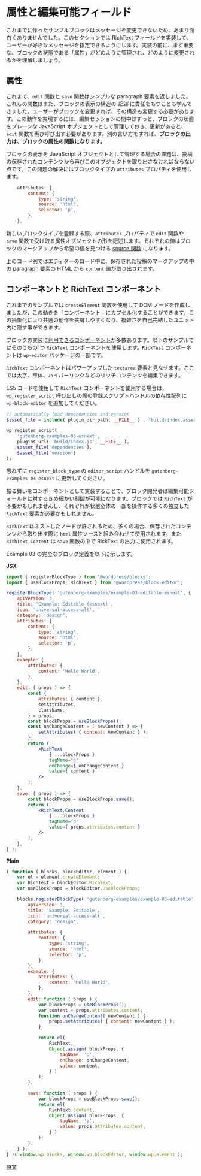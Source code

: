 <!--
# Introducing Attributes and Editable Fields

The example blocks so far are still not very interesting because they lack options to customize the appearance of the message. In this section, we will implement a RichText field allowing the user to specify their own message. Before doing so, it's important to understand how the state of a block (its "attributes") is maintained and changed over time.
 -->
# 属性と編集可能フィールド

これまでに作ったサンプルブロックはメッセージを変更できないため、あまり面白くありませんでした。このセクションでは RichText フィールドを実装して、ユーザーが好きなメッセージを指定できるようにします。実装の前に、まず重要な、ブロックの状態である「属性」がどのように管理され、どのように変更されるかを理解しましょう。

<!--
## Attributes

Until now, the `edit` and `save` functions have returned a simple representation of a paragraph element. We also learned how these functions are responsible for _describing_ the structure of the block's appearance. If the user changes a block, this structure may need to change. To achieve this, the state of a block is maintained throughout the editing session as a plain JavaScript object, and when an update occurs, the `edit` function is invoked again. Put another way: **the output of a block is a function of its attributes**.

One challenge of maintaining the representation of a block as a JavaScript object is that we must be able to extract this object again from the saved content of a post. This is achieved with the block type's `attributes` property:
 -->
## 属性

これまで、`edit` 関数と `save` 関数はシンプルな paragraph 要素を返しました。これらの関数はまた、ブロックの表示の構造の _記述_ に責任をもつことも学んできました。ユーザーがブロックを変更すれば、その構造も変更する必要があります。この動作を実現するには、編集セッションの間中はずっと、ブロックの状態をプレーンな JavaScript オブジェクトとして管理しておき、更新があると、`edit` 関数を再び呼び出す必要があります。別の言い方をすれば、__ブロックの出力は、ブロックの属性の関数になります。__

ブロックの表示を JavaScript オブジェクトとして管理する場合の課題は、投稿の保存されたコンテンツから再びこのオブジェクトを取り出さなければならない点です。この問題の解決にはブロックタイプの `attributes` プロパティを使用します。

```js
	attributes: {
		content: {
			type: 'string',
			source: 'html',
			selector: 'p',
		},
	},
```
<!--
When registering a new block type, the `attributes` property describes the shape of the attributes object you'd like to receive in the `edit` and `save` functions. Each value is a [source function](/docs/reference-guides/block-api/block-attributes.md) to find the desired value from the markup of the block.

In the code snippet above, when loading the editor, the `content` value will be extracted from the HTML of the paragraph element in the saved post's markup.
 -->
新しいブロックタイプを登録する際、`attributes` プロパティで `edit` 関数や `save` 関数で受け取る属性オブジェクトの形を記述します。それぞれの値はブロックのマークアップから希望の値を見つける [source 関数](https://ja.wordpress.org/team/handbook/block-editor/reference-guides/block-api/block-attributes/) になります。

上のコード例ではエディターのロード中に、保存された投稿のマークアップの中の paragraph 要素の HTML から `content` 値が取り出されます。

<!--
## Components and the `RichText` Component

Earlier examples used the `createElement` function to create DOM nodes, but it's also possible to encapsulate this behavior into "components". This abstraction helps you share common behaviors and hide complexity in self-contained units.

There are a number of [components available](/docs/reference-guides/packages/packages-editor.md#components) to use in implementing your blocks. You can see one such component in the code below: the [`RichText` component](/docs/reference-guides/richtext.md) is part of the `wp-block-editor` package.

The `RichText` component can be considered as a super-powered `textarea` element, enabling rich content editing including bold, italics, hyperlinks, etc.

To use the `RichText` component, and using ES5 code, remember to add `wp-block-editor` to the dependency array of registered script handles when calling `wp_register_script`.
 -->
## コンポーネントと RichText コンポーネント

これまでのサンプルでは `createElement` 関数を使用して DOM ノードを作成しましたが、この動きを「コンポーネント」にカプセル化することができます。この抽象化により共通の動作を共有しやすくなり、複雑さを自己完結したユニット内に隠す事ができます。

ブロックの実装に[利用できるコンポーネント](https://developer.wordpress.org/block-editor/packages/packages-editor/#components)が多数あります。以下のサンプルではそのうちの1つ [`RichText` コンポーネント](https://ja.wordpress.org/team/handbook/block-editor/reference-guides/richtext/)を使用します。`RickTest` コンポーネントは `wp-editor` パッケージの一部です。

`RichText` コンポーネントはパワーアップした `textarea` 要素と見なせます。ここでは太字、車体、ハイパーリンクなどのリッチコンテンツを編集できます。

ES5 コードを使用して `RichText` コンポーネントを使用する場合は、`wp_register_script` 呼び出しの際の登録スクリプトハンドルの依存性配列に `wp-block-editor` を追加してください。

```php
// automatically load dependencies and version
$asset_file = include( plugin_dir_path( __FILE__ ) . 'build/index.asset.php');

wp_register_script(
	'gutenberg-examples-03-esnext',
	plugins_url( 'build/index.js', __FILE__ ),
	$asset_file['dependencies'],
	$asset_file['version']
);
```
<!--
Do not forget to also update the `editor_script` handle in `register_block_type` to `gutenberg-examples-03-esnext`.

Implementing this behavior as a component enables you as the block implementer to be much more granular about editable fields. Your block may not need `RichText` at all, or it may need many independent `RichText` elements, each operating on a subset of the overall block state.

Because `RichText` allows for nested nodes, you'll most often use it in conjunction with the `html` attribute source when extracting the value from saved content. You'll also use `RichText.Content` in the `save` function to output RichText values.

Here is the complete block definition for Example 03.
 -->
忘れずに `register_block_type` の `editor_script` ハンドルを `gutenberg-examples-03-esnext` に更新してください。

振る舞いをコンポーネントとして実装することで、ブロック開発者は編集可能フィールドに対するきめ細かい制御が可能になります。ブロックでは `RichText` が不要かもしれませんし、それぞれが状態全体の一部を操作する多くの独立した `RichText` 要素が必要かもしれません。

`RickText` はネストしたノードが許されるため、多くの場合、保存されたコンテンツから取り出す際に `html` 属性ソースと組み合わせて使用されます。また `RichText.Content` は `save` 関数の中で RickText の出力に使用されます。

Example 03 の完全なブロック定義を以下に示します。

**JSX**
<!-- 
{% codetabs %}
{% JSX %}
 -->
```jsx
import { registerBlockType } from '@wordpress/blocks';
import { useBlockProps, RichText } from '@wordpress/block-editor';

registerBlockType( 'gutenberg-examples/example-03-editable-esnext', {
	apiVersion: 3,
	title: 'Example: Editable (esnext)',
	icon: 'universal-access-alt',
	category: 'design',
	attributes: {
		content: {
			type: 'string',
			source: 'html',
			selector: 'p',
		},
	},
	example: {
		attributes: {
			content: 'Hello World',
		},
	},
	edit: ( props ) => {
		const {
			attributes: { content },
			setAttributes,
			className,
		} = props;
		const blockProps = useBlockProps();
		const onChangeContent = ( newContent ) => {
			setAttributes( { content: newContent } );
		};
		return (
			<RichText
				{ ...blockProps }
				tagName="p"
				onChange={ onChangeContent }
				value={ content }
			/>
		);
	},
	save: ( props ) => {
		const blockProps = useBlockProps.save();
		return (
			<RichText.Content
				{ ...blockProps }
				tagName="p"
				value={ props.attributes.content }
			/>
		);
	},
} );
```
**Plain**
<!-- 
{% Plain %}
 -->
```js
( function ( blocks, blockEditor, element ) {
	var el = element.createElement;
	var RichText = blockEditor.RichText;
	var useBlockProps = blockEditor.useBlockProps;

	blocks.registerBlockType( 'gutenberg-examples/example-03-editable', {
		apiVersion: 3,
		title: 'Example: Editable',
		icon: 'universal-access-alt',
		category: 'design',

		attributes: {
			content: {
				type: 'string',
				source: 'html',
				selector: 'p',
			},
		},
		example: {
			attributes: {
				content: 'Hello World',
			},
		},
		edit: function ( props ) {
			var blockProps = useBlockProps();
			var content = props.attributes.content;
			function onChangeContent( newContent ) {
				props.setAttributes( { content: newContent } );
			}

			return el(
				RichText,
				Object.assign( blockProps, {
					tagName: 'p',
					onChange: onChangeContent,
					value: content,
				} )
			);
		},

		save: function ( props ) {
			var blockProps = useBlockProps.save();
			return el(
				RichText.Content,
				Object.assign( blockProps, {
					tagName: 'p',
					value: props.attributes.content,
				} )
			);
		},
	} );
} )( window.wp.blocks, window.wp.blockEditor, window.wp.element );
```
<!-- 
{% end %}
 -->
[原文](https://github.com/WordPress/gutenberg/blob/trunk/docs/how-to-guides/block-tutorial/introducing-attributes-and-editable-fields.md)
